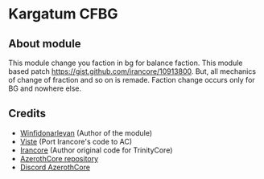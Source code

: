 # Kargatum CFBG

## About module
This module change you faction in bg for balance faction.
This module based patch https://gist.github.com/irancore/10913800. But, all mechanics of change of fraction and so on is remade. Faction change occurs only for BG and nowhere else.

## Credits
- [Winfidonarleyan](https://github.com/Winfidonarleyan) (Author of the module)
- [Viste](https://github.com/Viste) (Port Irancore's code to AC)
- [Irancore](https://github.com/Irancore) (Author original code for TrinityCore)
- [AzerothCore repository](https://github.com/azerothcore/azerothcore-wotlk)
- [Discord AzerothCore](https://discord.gg/PaqQRkd)